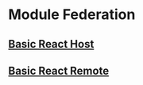 # Module Federation

## [Basic React Host](./basic-react-host/README.md)

## [Basic React Remote](./basic-react-remote/README.md)